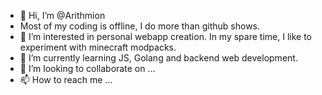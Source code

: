 - 👋 Hi, I’m @Arithmion
- Most of my coding is offline, I do more than github shows.
- 👀 I’m interested in personal webapp creation. In my spare time, I like to experiment with minecraft modpacks.
- 🌱 I’m currently learning JS, Golang and backend web development.
- 💞️ I’m looking to collaborate on ...
- 📫 How to reach me ...

<!---
Arithmion/Arithmion is a ✨ special ✨ repository because its `README.md` (this file) appears on your GitHub profile.
You can click the Preview link to take a look at your changes.
--->
